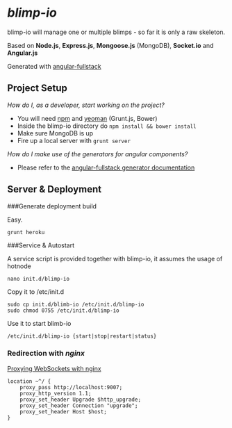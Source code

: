 # _blimp-io_

blimp-io will manage one or multiple blimps - so far it is only a raw skeleton.

Based on **Node.js**, **Express.js**, **Mongoose.js** (MongoDB), **Socket.io** and **Angular.js**

Generated with [angular-fullstack][1]

## Project Setup

_How do I, as a developer, start working on the project?_ 

 - You will need [npm][2] and [yeoman][3] (Grunt.js, Bower)
 - Inside the blimp-io directory do `npm install && bower install`
 - Make sure MongoDB is up
 - Fire up a local server with `grunt server`

_How do I make use of the generators for angular components?_ 

 - Please refer to the [angular-fullstack generator documentation][4]



## Server & Deployment

###Generate deployment build

Easy.

    grunt heroku 

###Service & Autostart

A service script is provided together with blimp-io, it assumes the usage of hotnode

    nano init.d/blimp-io

Copy it to /etc/init.d 

    sudo cp init.d/blimb-io /etc/init.d/blimp-io
    sudo chmod 0755 /etc/init.d/blimp-io

Use it to start blimb-io

    /etc/init.d/blimp-io {start|stop|restart|status}



### Redirection with _nginx_
[Proxying WebSockets with nginx][5]

    location ~^/ {
        proxy_pass http://localhost:9007;
        proxy_http_version 1.1;
        proxy_set_header Upgrade $http_upgrade;
        proxy_set_header Connection "upgrade";
        proxy_set_header Host $host;
    }




  [1]: https://github.com/DaftMonk/generator-angular-fullstack
  [2]: http://nodejs.org/download/
  [3]: http://yeoman.io/
  [4]: https://github.com/DaftMonk/generator-angular-fullstack#generators
  [5]: https://chrislea.com/2013/02/23/proxying-websockets-with-nginx/ 